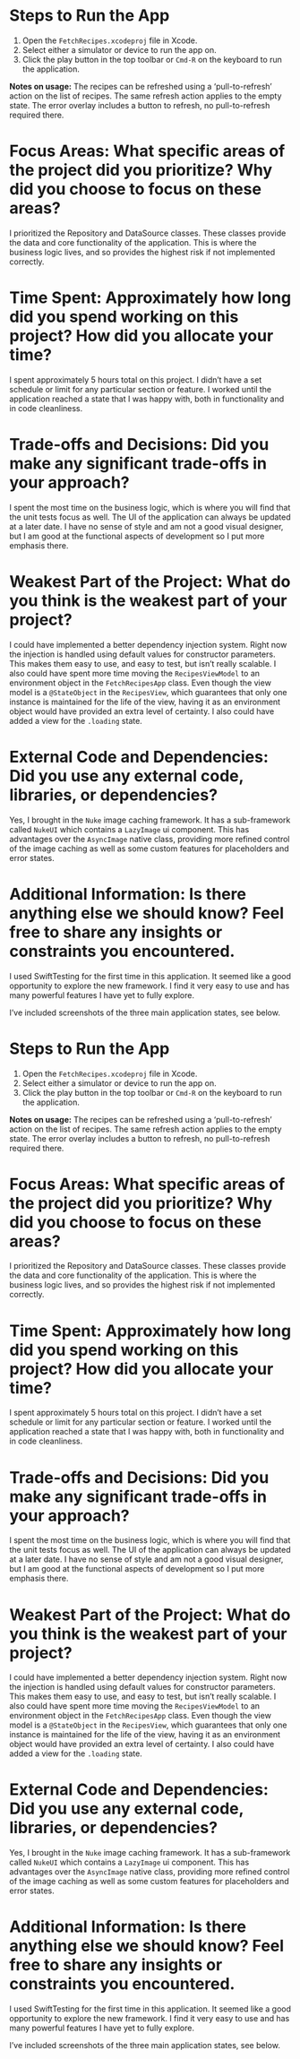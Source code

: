 # Steps to Run the App

1. Open the `FetchRecipes.xcodeproj` file in Xcode.
2. Select either a simulator or device to run the app on.
3. Click the play button in the top toolbar or `Cmd-R` on the keyboard to run the application.

**Notes on usage:**
The recipes can be refreshed using a ‘pull-to-refresh’ action on the list of recipes.  The same refresh action applies to the empty state.  The error overlay includes a button to refresh, no pull-to-refresh required there.

# Focus Areas: What specific areas of the project did you prioritize? Why did you choose to focus on these areas?

I prioritized the Repository and DataSource classes.  These classes provide the data and core functionality of the application.  This is where the business logic lives, and so provides the highest risk if not implemented correctly.

# Time Spent: Approximately how long did you spend working on this project? How did you allocate your time?

I spent approximately 5 hours total on this project.  I didn’t have a set schedule or limit for any particular section or feature.  I worked until the application reached a state that I was happy with, both in functionality and in code cleanliness.

# Trade-offs and Decisions: Did you make any significant trade-offs in your approach?

I spent the most time on the business logic, which is where you will find that the unit tests focus as well.  The UI of the application can always be updated at a later date.  I have no sense of style and am not a good visual designer, but I am good at the functional aspects of development so I put more emphasis there.

# Weakest Part of the Project: What do you think is the weakest part of your project?

I could have implemented a better dependency injection system.  Right now the injection is handled using default values for constructor parameters.  This makes them easy to use, and easy to test, but isn’t really scalable.  I also could have spent more time moving the `RecipesViewModel` to an environment object in the `FetchRecipesApp` class.  Even though the view model is a `@StateObject` in the `RecipesView`, which guarantees that only one instance is maintained for the life of the view, having it as an environment object would have provided an extra level of certainty.  I also could have added a view for the `.loading` state.

# External Code and Dependencies: Did you use any external code, libraries, or dependencies?

Yes, I brought in the `Nuke` image caching framework.  It has a sub-framework called `NukeUI` which contains a `LazyImage` ui component.  This has advantages over the `AsyncImage` native class, providing more refined control of the image caching as well as some custom features for placeholders and error states.

# Additional Information: Is there anything else we should know? Feel free to share any insights or constraints you encountered.

I used SwiftTesting for the first time in this application.  It seemed like a good opportunity to explore the new framework.  I find it very easy to use and has many powerful features I have yet to fully explore. 

I’ve included screenshots of the three main application states, see below.

# Steps to Run the App

1. Open the `FetchRecipes.xcodeproj` file in Xcode.
2. Select either a simulator or device to run the app on.
3. Click the play button in the top toolbar or `Cmd-R` on the keyboard to run the application.

**Notes on usage:**
The recipes can be refreshed using a ‘pull-to-refresh’ action on the list of recipes.  The same refresh action applies to the empty state.  The error overlay includes a button to refresh, no pull-to-refresh required there.

# Focus Areas: What specific areas of the project did you prioritize? Why did you choose to focus on these areas?

I prioritized the Repository and DataSource classes.  These classes provide the data and core functionality of the application.  This is where the business logic lives, and so provides the highest risk if not implemented correctly.

# Time Spent: Approximately how long did you spend working on this project? How did you allocate your time?

I spent approximately 5 hours total on this project.  I didn’t have a set schedule or limit for any particular section or feature.  I worked until the application reached a state that I was happy with, both in functionality and in code cleanliness.

# Trade-offs and Decisions: Did you make any significant trade-offs in your approach?

I spent the most time on the business logic, which is where you will find that the unit tests focus as well.  The UI of the application can always be updated at a later date.  I have no sense of style and am not a good visual designer, but I am good at the functional aspects of development so I put more emphasis there.

# Weakest Part of the Project: What do you think is the weakest part of your project?

I could have implemented a better dependency injection system.  Right now the injection is handled using default values for constructor parameters.  This makes them easy to use, and easy to test, but isn’t really scalable.  I also could have spent more time moving the `RecipesViewModel` to an environment object in the `FetchRecipesApp` class.  Even though the view model is a `@StateObject` in the `RecipesView`, which guarantees that only one instance is maintained for the life of the view, having it as an environment object would have provided an extra level of certainty.  I also could have added a view for the `.loading` state.

# External Code and Dependencies: Did you use any external code, libraries, or dependencies?

Yes, I brought in the `Nuke` image caching framework.  It has a sub-framework called `NukeUI` which contains a `LazyImage` ui component.  This has advantages over the `AsyncImage` native class, providing more refined control of the image caching as well as some custom features for placeholders and error states.

# Additional Information: Is there anything else we should know? Feel free to share any insights or constraints you encountered.

I used SwiftTesting for the first time in this application.  It seemed like a good opportunity to explore the new framework.  I find it very easy to use and has many powerful features I have yet to fully explore. 

I’ve included screenshots of the three main application states, see below.

